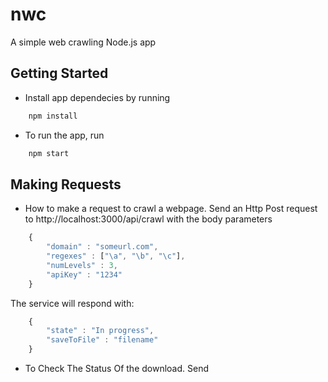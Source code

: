 # nwc
A simple web crawling Node.js app

## Getting Started
* Install app dependecies by running
```javascript
    npm install
```
* To run the app, run
```javascript
    npm start
```

## Making Requests
* How to make a request to crawl a webpage.
Send an Http Post request to http://localhost:3000/api/crawl
with the body parameters
```javascript
    {
        "domain" : "someurl.com",
        "regexes" : ["\a", "\b", "\c"],
        "numLevels" : 3,
        "apiKey" : "1234"
    }
```
The service will respond with:
```javascript
    {
        "state" : "In progress",
        "saveToFile" : "filename"
    }
```

* To Check The Status Of the download.
Send 
